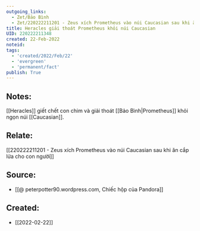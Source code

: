 ```yaml
---
outgoing_links:
  - Zet/Bảo Bình
  - Zet/220222211201 - Zeus xích Prometheus vào núi Caucasian sau khi ăn cắp lửa cho con người
title: Heracles giải thoát Prometheus khỏi núi Caucasian
UID: 220222211348
created: 22-Feb-2022
noteid:
tags:
  - 'created/2022/Feb/22'
  - 'evergreen'
  - 'permanent/fact'
publish: True
---
```

## Notes:
[[Heracles]] giết chết con chim và giải thoát  [[Bảo Bình|Prometheus]] khỏi ngọn núi [[Caucasian]].

## Relate:
[[220222211201 - Zeus xích Prometheus vào núi Caucasian sau khi ăn cắp lửa cho con người]]

## Source:
- [[@ peterpotter90.wordpress.com, Chiếc hộp của Pandora]]





## Created:
- [[2022-02-22]]
